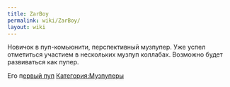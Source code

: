 ```yaml
---
title: ZarBoy
permalink: wiki/ZarBoy/
layout: wiki
---
```


Новичок в пуп-комьюнити, перспективный музпупер. Уже успел отметиться
участием в нескольких музпуп коллабах. Возможно будет развиваться как
пупер.

Его п[ервый
пуп](https://www.youtube.com/watch?v=Yu1VmYfHn9c&feature=youtu.be)
[Категория:Музпуперы](Категория:Музпуперы "wikilink")
